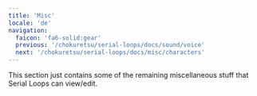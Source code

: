 ```yaml
---
title: 'Misc'
locale: 'de'
navigation:
  faicon: 'fa6-solid:gear'
  previous: '/chokuretsu/serial-loops/docs/sound/voice'
  next: '/chokuretsu/serial-loops/docs/misc/characters'
---
```


This section just contains some of the remaining miscellaneous stuff that Serial Loops can view/edit.